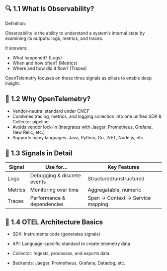 ## 🔍 1.1 What Is Observability?


Definition:

Observability is the ability to understand a system’s internal state by examining its outputs: logs, metrics, and traces.

It answers:
- What happened? (Logs)
- When and how often? (Metrics)
- Where and how did it flow? (Traces)

OpenTelemetry focuses on these three signals as pillars to enable deep insight.



## 🔧 1.2 Why OpenTelemetry?
- Vendor-neutral standard under CNCF
- Combines tracing, metrics, and logging collection into one unified SDK & Collector pipeline
- Avoids vendor lock-in (integrates with Jaeger, Prometheus, Grafana, New Relic, etc.)
- Supports many languages: Java, Python, Go, .NET, Node.js, etc.



##  🧱 1.3 Signals in Detail
| Signal  | Use for…                    | Key Features                     |
| ------- | --------------------------- | -------------------------------- |
| Logs    | Debugging & discrete events | Structured/unstructured          |
| Metrics | Monitoring over time        | Aggregatable, numeric            |
| Traces  | Performance & dependencies  | Span → Context → Service mapping |



## 🧠 1.4 OTEL Architecture Basics
- SDK: Instruments code (generates signals)

- API: Language-specific standard to create telemetry data

- Collector: Ingests, processes, and exports data

- Backends: Jaeger, Prometheus, Grafana, Datadog, etc.




